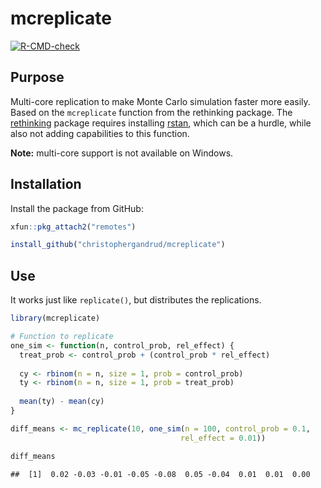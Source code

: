 
# mcreplicate

<!-- badges: start -->

[![R-CMD-check](https://github.com/christophergandrud/mcreplicate/workflows/R-CMD-check/badge.svg)](https://github.com/christophergandrud/mcreplicate/actions)
<!-- badges: end -->

## Purpose

Multi-core replication to make Monte Carlo simulation faster more
easily. Based on the `mcreplicate` function from the rethinking package.
The [rethinking](https://github.com/rmcelreath/rethinking) package
requires installing [rstan](https://cran.r-project.org/package=rstan),
which can be a hurdle, while also not adding capabilities to this
function.

**Note:** multi-core support is not available on Windows.

## Installation

Install the package from GitHub:

``` r
xfun::pkg_attach2("remotes")

install_github("christophergandrud/mcreplicate")
```

## Use

It works just like `replicate()`, but distributes the replications.

``` r
library(mcreplicate)

# Function to replicate
one_sim <- function(n, control_prob, rel_effect) {
  treat_prob <- control_prob + (control_prob * rel_effect)
    
  cy <- rbinom(n = n, size = 1, prob = control_prob)
  ty <- rbinom(n = n, size = 1, prob = treat_prob)
  
  mean(ty) - mean(cy)
}

diff_means <- mc_replicate(10, one_sim(n = 100, control_prob = 0.1, 
                                      rel_effect = 0.01))
```

``` r
diff_means
```

    ##  [1]  0.02 -0.03 -0.01 -0.05 -0.08  0.05 -0.04  0.01  0.01  0.00
